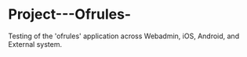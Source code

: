 # Project---Ofrules-
Testing of the 'ofrules' application across Webadmin, iOS, Android, and External system.
